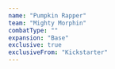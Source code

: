 ```yaml
---
name: "Pumpkin Rapper"
team: "Mighty Morphin"
combatType: ""
expansion: "Base"
exclusive: true
exclusiveFrom: "Kickstarter"
---
```


<!--stackedit_data:
eyJoaXN0b3J5IjpbMTkxNTE2NzQ3NF19
-->
